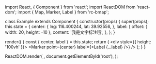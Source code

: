 import React, { Component } from 'react';
import ReactDOM from 'react-dom';
import { Map, Marker, Label } from 'rc-bmap';

class Example extends Component {
  constructor(props) {
    super(props);
    this.state = {
      center: {
        lng: 116.400244,
        lat: 39.92556,
      },
      label: {
        offset: { width: 20, height: -10 },
        content: '我是文字标注哦',
      },
    };
  }

  render() {
    const { center, label } = this.state;
    return (
      <div style={{ height: '100vh' }}>
        <Map
          ak="WAeVpuoSBH4NswS30GNbCRrlsmdGB5Gv"
          center={center}
          zoom={12}
          scrollWheelZoom
        >
          <Marker
            point={center}
            label={<Label {...label} />}
          />
        </Map>
      </div>
    );
  }
}

ReactDOM.render(
  <Example />,
  document.getElementById('root'),
);
